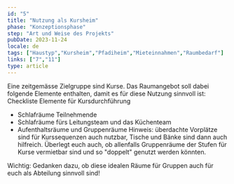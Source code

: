 ```yaml
---
id: "5"
title: "Nutzung als Kursheim"
phase: "Konzeptionsphase"
step: "Art und Weise des Projekts"
pubDate: 2023-11-24
locale: de
tags: ["Haustyp","Kursheim","Pfadiheim","Mieteinnahmen","Raumbedarf"]
links: ["7","11"]
type: article
---
```


Eine zeitgemässe Zielgruppe sind Kurse. Das Raumangebot soll dabei folgende Elemente enthalten, damit es für diese Nutzung sinnvoll ist:
Checkliste Elemente für Kursdurchführung
- Schlafräume Teilnehmende
- Schlafräume fürs Leitungsteam und das Küchenteam
- Aufenthaltsräume und Gruppenräume
Hinweis: überdachte Vorplätze sind für Kurssequenzen auch nutzbar, Tische und Bänke sind dann auch hilfreich. Überlegt euch auch, ob allenfalls Gruppenräume der Stufen für Kurse vermietbar sind und so "doppelt" genutzt werden könnten. 

Wichtig: Gedanken dazu, ob diese idealen Räume für Gruppen auch für euch als Abteilung sinnvoll sind!
